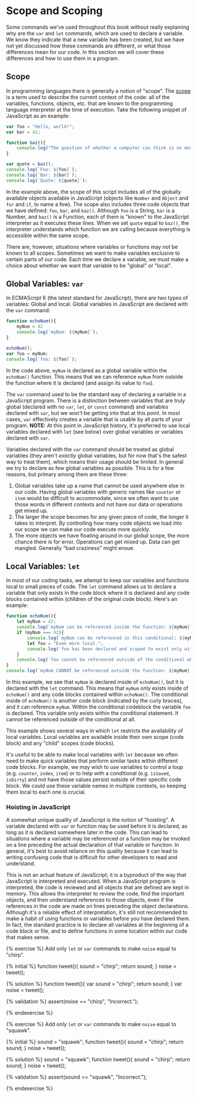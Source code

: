 # Scope and Scoping

Some commands we've used throughout this book without really explaining why are the `var` and `let` commands, which are used to declare a variable. We know they indicate that a new variable has been created, but we have not yet discussed how these commands are different, or what those differences mean for our code. In this section we will cover these differences and how to use them in a program.

## Scope
In programming languages there is generally a notion of "scope". The [scope](https://developer.mozilla.org/en-US/docs/Glossary/Scope) is a term used to describe the current context of the code: all of the variables, functions, objects, etc. that are known to the programming language interpreter at the time of execution. Take the following snippet of JavaScript as an example:

```js
var foo = "Hello, world!";
var bar = 42;

function baz(){
    console.log("The question of whether a computer can think is no more interesting than the question of whether a submarine can swim.");
}

var quote = baz();
console.log(`Foo: ${foo}`);
console.log(`Bar: ${bar}`);
console.log(`Quote: ${quote}`);
```
In the example above, the scope of this script includes all of the globally available objects available in JavaScript (objects like `Number` and `Object` and `for` and `if`, to name a few). The scope also includes three code objects that we have defined: `foo`, `bar`, and `baz()`. Although `foo` is a String, `bar` is a Number, and `baz()` is a Function, each of them is "known" to the JavaScript interpreter as it executes these lines. When we set `quote` equal to `baz()`, the interpreter understands which function we are calling because everything is accessible within the same scope.

There are, however, situations where variables or functions may not be known to all scopes. Sometimes we want to make variables exclusive to certain parts of our code. Each time we declare a variable, we must make a choice about whether we want that variable to be "global" or "local". 

## Global Variables: `var`
In ECMAScript 6 (the latest standard for JavaScript), there are two types of variables: Global and local. Global variables in JavaScript are declared with the `var` command:

```js
function echoNum(){
    myNum = 42
    console.log(`myNum: ${myNum}`);
}

echoNum();
var foo = myNum;
console.log(`foo: ${foo}`);
```
In the code above, `myNum` is declared as a global variable within the `echoNum()` function. This means that we can reference `myNum` from outside the function where it is declared (and assign its value to `foo`).

The `var` command used to be the standard way of declaring a variable in a JavaScript program. There is a distinction between variables that are truly global (declared with no `var`, `let`, or `const` command) and variables declared with `var`, but we won't be getting into that at this point. In most cases, `var` effectively creates a variable that is usable by all parts of your program. **NOTE:** At this point in JavaScript history, it's preferred to use local variables declared with `let` (see below) over global variables or variables declared with `var`.

Variables declared with the `var` command should be treated as global variables (they aren't _exactly_ global variables, but for now that's the safest way to treat them), which means their usage should be limited. In general we try to declare as few global variables as possible. This is for a few reasons, but primary among them are these three: 

1. Global variables take up a name that cannot be used anywhere else in our code. Having global variables with generic names like `counter` or `item` would be difficult to accommodate, since we often want to use those words in different contexts and not have our data or operations get mixed up.
2. The larger the scope becomes for any given piece of code, the longer it takes to interpret. By controlling how many code objects we load into our scope we can make our code execute more quickly.
3. The more objects we have floating around in our global scope, the more chance there is for error. Operations can get mixed up. Data can get mangled. Generally "bad craziness" might ensue.

## Local Variables: `let`

In most of our coding tasks, we attempt to keep our variables and functions local to small pieces of code. The `let` command allows us to declare a variable that only exists in the code block where it is declared and any code blocks contained within (children of the original code block). Here's an example:

```js
function echoNum(){
    let myNum = 42;
    console.log(`myNum can be referenced inside the function: ${myNum}`);
    if (myNum === 42){
        console.log(`myNum can be referenced in this conditional: ${myNum}`);
        let foo = "Even more local.";
        console.log(`foo has been declared and scoped to exist only within this conditional: ${foo}`);
    }
    console.log(`foo cannot be referenced outside of the conditional where it is declared: ${foo}`);
}
console.log(`myNum CANNOT be referenced outside the function: ${myNum}`);
```
In this example, we see that `myNum` is declared inside of `echoNum()`, but it is declared with the `let` command. This means that `myNum` only exists inside of `echoNum()` and any code blocks contained within `echoNum()`. The conditional inside of `echoNum()` is another code block (indicated by the curly braces), and it can reference `myNum`. Within the conditional codeblock the variable `foo` is declared. This variable only exists within the conditional statement. It cannot be referenced outside of the conditional at all.

This example shows several ways in which `let` restricts the availability of local variables. Local variables are available inside their own scope (code block) and any "child" scopes (code blocks). 

It's useful to be able to make local variables with `let` because we often need to make quick variables that perform similar tasks within different code blocks. For example, we may wish to use variables to control a loop (e.g. `counter`, `index`, `item`) or to help with a conditional (e.g. `isSaved`, `isDirty`) and not have those values persist outside of their specific code block. We could use these variable names in multiple contexts, so keeping them local to each one is crucial.

<div class="tip-box">

<h3>Hoisting in JavaScript</h3>

<p>A somewhat unique quality of JavaScript is the notion of "hoisting". A variable declared with <code>var</code> or function may be used before it is declared, as long as it is declared somewhere later in the code. This can lead to situations where a variable may be referenced or a function may be invoked on a line preceding the actual declaration of that variable or function. In general, it's best to avoid reliance on this quality because it can lead to writing confusing code that is difficult for other developers to read and understand.</p>
<p>This is not an actual feature of JavaScript; it is a byproduct of the way that JavaScript is interpreted and executed. When a JavaScript program is interpreted, the code is reviewed and all objects that are defined are kept in memory. This allows the interpreter to review the code, find the important objects, and then understand references to those objects, even if the references in the code are made on lines preceding the object declarations. Although it's a reliable effect of interpretation,  it's still not recommended to make a habit of using functions or variables before you have declared them. In fact, the standard practice is to declare all variables at the beginning of a code block or file, and to define functions in some location within our code that makes sense.</p>

</div>





{% exercise %}
Add only `let` or `var` commands to make `noise` equal to "chirp".

{% initial %}
function tweet(){
    sound = "chirp";
    return sound;
}
noise = tweet();

{% solution %}
function tweet(){
    var sound = "chirp";
    return sound;
}
var noise = tweet();

{% validation %}
assert(noise == "chirp", "Incorrect.");

{% endexercise %}

{% exercise %}
Add only `let` or `var` commands to make `noise` equal to "squawk".

{% initial %}
sound = "squawk";
function tweet(){
    sound = "chirp";
    return sound;
}
noise = tweet();

{% solution %}
sound = "squawk";
function tweet(){
    sound = "chirp";
    return sound;
}
noise = tweet();

{% validation %}
assert(sound == "squawk", "Incorrect.");

{% endexercise %}



